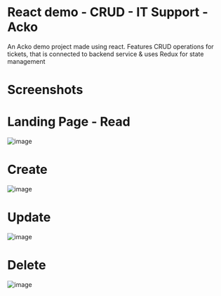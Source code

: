 # React demo - CRUD - IT Support - Acko 

An Acko demo project made using react. 
Features CRUD operations for tickets, that is connected to backend service & uses Redux for state management

# Screenshots



# Landing Page - Read
![image](https://github.com/Grovercode/IT-Support-Acko/assets/57047418/1f76a8a1-f86b-4c00-b256-b342e3093119)


# Create

![image](https://github.com/Grovercode/IT-Support-Acko/assets/57047418/23a9c408-eae9-4adb-b47a-cf6e383ed379)


# Update 

![image](https://github.com/Grovercode/IT-Support-Acko/assets/57047418/7ff2ea41-f85a-40e5-b616-1461bc34d048)


# Delete 

![image](https://github.com/Grovercode/IT-Support-Acko/assets/57047418/c4c04bfe-d467-4ec9-9b2c-7e8337fc2a43)
